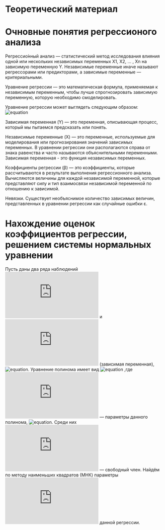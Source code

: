 # Теоретический материал

# Очновные понятия регрессионого анализа

Регрессио́нный анализ — статистический метод исследования влияния одной или нескольких независимых переменных X1, X2, ... , Xn на зависимую переменную Y. Независимые переменные иначе называют регрессорами или предикторами, а зависимые переменные — критериальными.

Уравнение регрессии — это математическая формула, применяемая к независимым переменным, чтобы лучше спрогнозировать зависимую переменную, которую необходимо смоделировать. 

Уравнение регрессии может выглядеть следующим образом: ![equation](https://latex.codecogs.com/gif.latex?y&space;=&space;\beta_0&space;&plus;&space;\beta_1*x_1&space;&plus;&space;\beta_2*x_2&space;&plus;...&space;&plus;&space;\beta_n*x_n&space;&plus;&space;\varepsilon)

Зависимая переменная (Y) — это переменная, описывающая процесс, который мы пытаемся предсказать или понять. 

Независимые переменные (X) — это переменные, используемые для моделирования или прогнозирования значений зависимых переменных. В уравнении регрессии они располагаются справа от знака равенства и часто называются объяснительными переменными. Зависимая переменная - это функция независимых переменных. 

Коэффициенты регрессии (β) — это коэффициенты, которые рассчитываются в результате выполнения регрессионного анализа. Вычисляются величины для каждой независимой переменной, которые представляют силу и тип взаимосвязи независимой переменной по отношению к зависимой. 

Невязки. Существует необъяснимое количество зависимых величин, представленных в уравнении регрессии как случайные ошибки ε.

# Нахождение оценок коэффициентов регрессии, решением системы нормальных уравнении
Пусть даны два ряда наблюдений ![equation](https://latex.codecogs.com/gif.latex?x_i) и ![equation](https://latex.codecogs.com/gif.latex?y_i) (зависимая переменная), ![equation](https://latex.codecogs.com/gif.latex?i=\overline{1,n}). Уравнение полинома имеет вид
![equation](https://latex.codecogs.com/gif.latex?y=\sum\limits_{j=0}^k&space;b_jx^j,\&space;\&space;\&space;\&space;\&space;(1))
,где ![equation](https://latex.codecogs.com/gif.latex?b_j) — параметры данного полинома, ![equation](https://latex.codecogs.com/gif.latex?j=\overline{0,k}). Среди них ![equation](https://latex.codecogs.com/gif.latex?b_0) — свободный член. Найдём по методу наименьших квадратов (МНК) параметры ![equation](https://latex.codecogs.com/gif.latex?b_j) данной регрессии.
